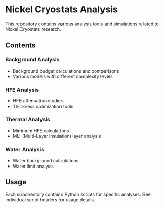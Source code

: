 # Nickel Cryostats Analysis

This repository contains various analysis tools and simulations related to Nickel Cryostats research.

## Contents

### Background Analysis
- Background budget calculations and comparisons
- Various models with different complexity levels

### HFE Analysis
- HFE attenuation studies
- Thickness optimization tools

### Thermal Analysis
- Minimum HFE calculations
- MLI (Multi-Layer Insulation) layer analysis

### Water Analysis
- Water background calculations
- Water limit analysis

## Usage
Each subdirectory contains Python scripts for specific analyses. See individual script headers for usage details.